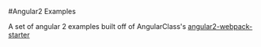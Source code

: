 #Angular2 Examples

A set of angular 2 examples built off of AngularClass's [angular2-webpack-starter](https://github.com/AngularClass/angular2-webpack-starter)

